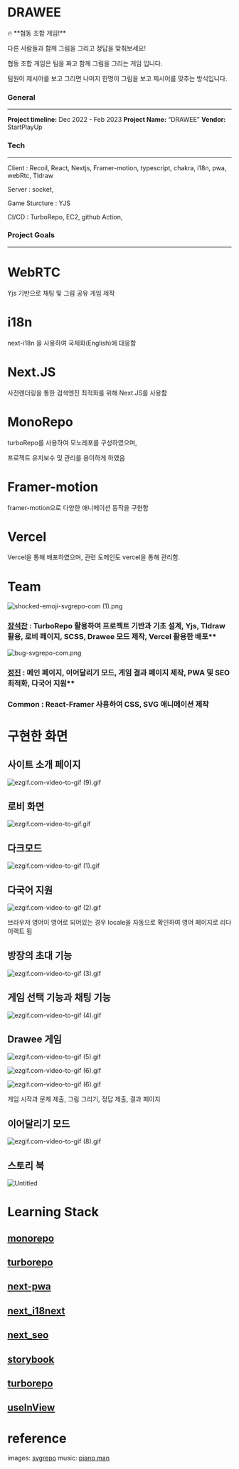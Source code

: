 # DRAWEE

<aside>
🔥 **협동 조합 게임!**

다른 사람들과 함께 그림을 그리고 정답을 맞춰보세요!

협동 조합 게임은 팀을 짜고 함께 그림을 그리는 게임 입니다.

팀원이 제시어를 보고 그리면 나머지 한명이 그림을 보고 제시어를 맞추는 방식입니다.

</aside>

### General

---

**Project timeline:** Dec 2022 - Feb 2023
**Project Name:** “DRAWEE”
**Vendor:** StartPlayUp

### Tech

---

Client : Recoil, React, Nextjs, Framer-motion, typescript, chakra, i18n, pwa, webRtc, Tldraw

Server : socket,

Game Sturcture : YJS

CI/CD : TurboRepo, EC2, github Action,

### Project Goals

---

# WebRTC

Yjs 기반으로 채팅 및 그림 공유 게임 제작

# i18n

next-i18n 을 사용하여 국제화(English)에 대응함

# Next.JS

사전렌더링을 통한 검색엔진 최적화를 위해 Next.JS를 사용함

# MonoRepo

turboRepo를 사용하여 모노레포를 구성하였으며,

프로젝트 유지보수 및 관리를 용이하게 하였음

# Framer-motion

framer-motion으로 다양한 애니메이션 동작을 구현함

# Vercel

Vercel을 통해 배포하였으며, 관련 도메인도 vercel을 통해 관리함.

# **Team**

![shocked-emoji-svgrepo-com (1).png](<document/images/shocked-emoji-svgrepo-com_(1).png>)

### [장석찬](https://github.com/jsc7727) : TurboRepo 활용하여 프로젝트 기반과 기초 설계, Yjs, Tldraw 활용, 로비 페이지, SCSS, Drawee 모드 제작, Vercel 활용한 배포\*\*

![bug-svgrepo-com.png](document/images/bug-svgrepo-com.png)

### [정진](https://github.com/TypingOK) : 메인 페이지, 이어달리기 모드, 게임 결과 페이지 제작, PWA 및 SEO 최적화, 다국어 지원\*\*

### **Common : React-Framer 사용하여 CSS, SVG 애니메이션 제작**

# 구현한 화면

## 사이트 소개 페이지

![ezgif.com-video-to-gif (9).gif](<document/images/ezgif.com-video-to-gif_(9).gif>)

## **로비 화면**

![ezgif.com-video-to-gif.gif](document/images/ezgif.com-video-to-gif.gif)

## **다크모드**

![ezgif.com-video-to-gif (1).gif](<document/images/ezgif.com-video-to-gif_(1).gif>)

## **다국어 지원**

![ezgif.com-video-to-gif (2).gif](<document/images/ezgif.com-video-to-gif_(2).gif>)

브라우저 영어이 영어로 되어있는 경우 locale을 자동으로 확인하여 영어 페이지로 리다이렉트 됨

## 방장의 초대 기능

![ezgif.com-video-to-gif (3).gif](<document/images/ezgif.com-video-to-gif_(3).gif>)

## 게임 선택 기능과 채팅 기능

![ezgif.com-video-to-gif (4).gif](<document/images/ezgif.com-video-to-gif_(4).gif>)

## Drawee 게임

![ezgif.com-video-to-gif (5).gif](<document/images/ezgif.com-video-to-gif_(5).gif>)

![ezgif.com-video-to-gif (6).gif](<document/images/ezgif.com-video-to-gif_(6).gif>)

![ezgif.com-video-to-gif (6).gif](<document/images/ezgif.com-video-to-gif_(6)%201.gif>)

게임 시작과 문제 제출, 그림 그리기, 정답 제출, 결과 페이지

## 이어달리기 모드

![ezgif.com-video-to-gif (8).gif](<document/images/ezgif.com-video-to-gif_(8).gif>)

## 스토리 북

![Untitled](document/images/storybook.png)

# Learning Stack

## [monorepo](https://github.com/coop-game/coop/blob/main/document/monorepo.md)

## [turborepo](https://github.com/coop-game/coop/blob/main/document/turborepo.md)

## [next-pwa](https://github.com/coop-game/coop/blob/main/document/next-pwa.md)

## [next_i18next](https://github.com/coop-game/coop/blob/main/document/next_i18next.md)

## [next_seo](https://github.com/coop-game/coop/blob/main/document/next_seo.md)

## [storybook](https://github.com/coop-game/coop/blob/main/document/storybook.md)

## [turborepo](https://github.com/coop-game/coop/blob/main/document/turborepo.md)

## [useInView](https://github.com/coop-game/coop/blob/main/document/useInView.md)

# reference

images: [svgrepo](https://www.svgrepo.com/)
music: [piano man](https://gongu.copyright.or.kr/gongu/wrt/wrt/view.do?wrtSn=13073767&menuNo=200020)
